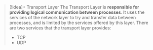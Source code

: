 
> [!idea]+ Transport Layer
> The Transport Layer is **responsible for providing logical communication between processes**. It uses the services of the network layer to try and transfer data between processes, and is limited by the services offered by this layer. There are two services that the transport layer provides:
> - TCP
> - UDP
> 
